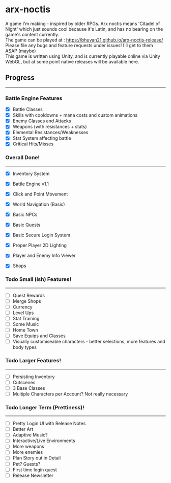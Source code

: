 # arx-noctis
A game I'm making - inspired by older RPGs.
Arx noctis means 'Citadel of Night' which just sounds cool because it's Latin, and has no bearing on the game's content currently.  
The game can be played at : https://bhuvan21.github.io/arx-noctis-release/  
Please file any bugs and feature requests under issues! I'll get to them ASAP (maybe)  
This game is written using Unity, and is currently playable online via Unity WebGL, but at some point native releases will be available here.  


## Progress
------

### Battle Engine Features
- [X] Battle Classes
- [X] Skills with cooldowns + mana costs and custom animations
- [X] Enemy Classes and Attacks
- [X] Weapons (with resistances + stats)
- [X] Elemental Resistances/Weaknesses
- [X] Stat System affecting battle
- [X] Critical Hits/Misses

### Overall Done!
------
- [X] Inventory System
- [X] Battle Engine v1.1
- [X] Click and Point Movement
- [X] World Navigation (Basic)
- [X] Basic NPCs
- [X] Basic Quests
- [X] Basic Secure Login System
- [X] Proper Player 2D Lighting
- [X] Player and Enemy Info Viewer
- [X] Shops



### Todo Small (ish) Features!
------
- [ ] Quest Rewards  
- [ ] Merge Shops  
- [ ] Currency  
- [ ] Level Ups  
- [ ] Stat Training  
- [ ] Some Music  
- [ ] Home Town  
- [ ] Save Equips and Classes  
- [ ] Visually customiseable characters - better selections, more features and body types  

### Todo Larger Features!
------
- [ ] Persisting Inventory
- [ ] Cutscenes
- [ ] 3 Base Classes
- [ ] Multiple Characters per Account? Not really necessary  

### Todo Longer Term (Prettiness)!
------
- [ ] Pretty Login UI with Release Notes
- [ ] Better Art
- [ ] Adaptive Music?
- [ ] Interactive/Live Environments
- [ ] More weapons
- [ ] More enemies
- [ ] Plan Story out in Detail
- [ ] Pet? Guests?
- [ ] First time login quest
- [ ] Release Newsletter
